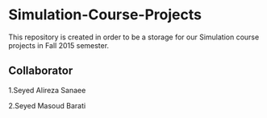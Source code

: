 # Simulation-Course-Projects
This repository is created in order to be a storage for our Simulation course projects in Fall 2015 semester.

Collaborator
----------
1.Seyed Alireza Sanaee

2.Seyed Masoud Barati
